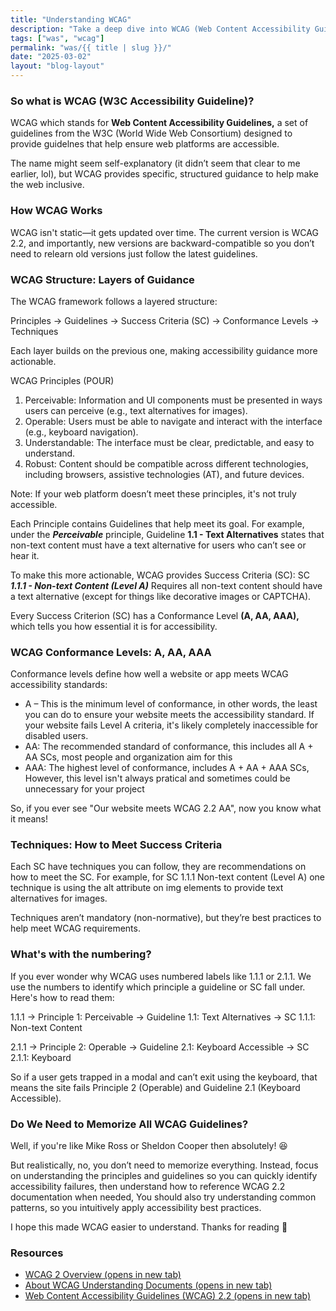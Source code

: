 ```yaml
---
title: "Understanding WCAG"
description: "Take a deep dive into WCAG (Web Content Accessibility Guidelines) and its structure."
tags: ["was", "wcag"]
permalink: "was/{{ title | slug }}/"
date: "2025-03-02"
layout: "blog-layout"
---
```


<div class="blog">

  <h3>So what is <abbr>WCAG</abbr> (W3C Accessibility Guideline)?</h3>
  <p>WCAG which stands for <strong>Web Content Accessibility Guidelines,</strong> a set of guidelines from the W3C (World Wide Web Consortium) designed to provide guidelnes that help ensure web platforms are accessible.</p>
  <p>The name might seem self-explanatory (it didn’t seem that clear to me earlier, lol), but WCAG provides specific, structured guidance to help make the web inclusive.</p>
  
  <h3>How WCAG Works</h3>
  <p>WCAG isn't static—it gets updated over time. The current version is WCAG 2.2, and importantly, new versions are backward-compatible so you don’t need to relearn old versions just follow the latest guidelines.</p>

  <h3>WCAG Structure: Layers of Guidance</h3>
  <p>The WCAG framework follows a layered structure:</p>
  <p class="font-bold">Principles →  Guidelines → Success Criteria (SC) → Conformance Levels → Techniques</p>
  <p>Each layer builds on the previous one, making accessibility guidance more actionable.</p>
  
  <p>WCAG Principles (POUR)</p>
  <ol>
    <li>Perceivable: Information and UI components must be presented in ways users can perceive (e.g., text alternatives for images).</li>
    <li>Operable: Users must be able to navigate and interact with the interface (e.g., keyboard navigation).</li>
    <li>Understandable: The interface must be clear, predictable, and easy to understand.</li>
    <li>Robust: Content should be compatible across different technologies, including browsers, assistive technologies (AT), and future devices.</li>
  </ol>

  <p class="dark:bg-dark-gray/50 bg-gray/50 p-4 rounded-xl"> Note: If your web platform doesn’t meet these principles, it's not truly accessible.</p>

  <p>Each Principle contains Guidelines that help meet its goal. For example, under the <strong><em>Perceivable</em></strong> principle, Guideline <strong>1.1 - Text Alternatives</strong> states that non-text content must have a text alternative for users who can’t see or hear it.</p>

  <p>To make this more actionable, WCAG provides Success Criteria (SC): SC <strong><em>1.1.1 - Non-text Content (Level A)</em></strong> Requires all non-text content should have a text alternative (except for things like decorative images or CAPTCHA).</p>
  <p>Every Success Criterion (SC) has a Conformance Level <strong>(A, AA, AAA),</strong> which tells you how essential it is for accessibility.</p>

  <h3>WCAG Conformance Levels: A, AA, AAA</h3>
  <p>Conformance levels define how well a website or app meets WCAG accessibility standards:</p>
  <ul>
    <li>A – This is the minimum level of conformance, in other words, the least you can do to ensure your website meets the accessibility standard. If your website fails Level A criteria, it's likely completely inaccessible for disabled users.</li>
    <li>AA: The recommended standard of conformance, this includes all A + AA SCs, most people and organization aim for this</li>
    <li>AAA: The highest level of conformance, includes A + AA + AAA SCs, However, this level isn't always pratical and sometimes could be unnecessary for your project</li>
  </ul>
  <p class="dark:bg-dark-gray/50 bg-gray/50 p-4 rounded-xl">So, if you ever see "Our website meets WCAG 2.2 AA", now you know what it means!</p>

  <h3>Techniques: How to Meet Success Criteria</h3>
  <p>Each SC have techniques you can follow, they are recommendations on how to meet the SC. For example, for SC 1.1.1 Non-text content (Level A) one technique is using the alt attribute on img elements to provide text alternatives for images.</p>

  <p class="dark:bg-dark-gray/50 bg-gray/50 p-4 rounded-xl">Techniques aren’t mandatory (non-normative), but they’re best practices to help meet WCAG requirements.</p>

  <h3>What's with the numbering?</h3>

  <p>If you ever wonder why WCAG uses numbered labels like 1.1.1 or 2.1.1. We use the numbers to identify which principle a guideline or SC fall under. Here's how to read them:</p>

  <p>1.1.1 → Principle 1: Perceivable → Guideline 1.1: Text Alternatives → SC 1.1.1: Non-text Content</p>
  <p>2.1.1 → Principle 2: Operable → Guideline 2.1: Keyboard Accessible → SC 2.1.1: Keyboard</p>

  <p class="dark:bg-dark-gray/50 bg-gray/50 p-4 rounded-xl">So if a user gets trapped in a modal and can’t exit using the keyboard, that means the site fails Principle 2 (Operable) and Guideline 2.1 (Keyboard Accessible).</p>

  <h3>Do We Need to Memorize All WCAG Guidelines?</h3>
  <p>Well, if you're like Mike Ross or Sheldon Cooper then absolutely! <span aria-hidden="true">😆</span></p>
  <p>But realistically, no, you don’t need to memorize everything. Instead, focus on understanding the principles and guidelines so you can quickly identify accessibility failures, then understand how to reference WCAG 2.2 documentation when needed, You should also try understanding common patterns, so you intuitively apply accessibility best practices.</p>

  <p>I hope this made WCAG easier to understand. Thanks for reading <span aria-hidden="true">💙</span></p>

  <h3>Resources</h3>
  <ul>
    <li><a href="https://www.w3.org/WAI/standards-guidelines/wcag/" target="_blank">WCAG 2 Overview (opens in new tab)</a></li>
    <li><a href="https://www.w3.org/WAI/WCAG22/Understanding/about" target="_blank">About WCAG Understanding Documents (opens in new tab)</a></li>
    <li><a href="https://www.w3.org/TR/WCAG22/" target="_blank">Web Content Accessibility Guidelines (WCAG) 2.2 (opens in new tab)</a></li>
  </ul>
<div>
